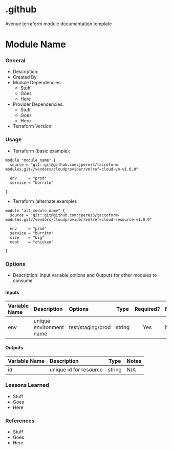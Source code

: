 # .github

Avenue terraform module documentation template
# Module Name

### General 

* Description:
* Created By:
* Module Dependencies:
  * Stuff
  * Goes
  * Here
* Provider Dependencies:
  * Stuff
  * Goes
  * Here
* Terraform Version: 


### Usage

* Terraform (basic example):

```hcl
module "module_name" {
  source = "git::git@github.com:jperez3/taccoform-modules.git//vendors/cloudprovider/vm?ref=cloud-vm-v1.0.0"

  env     = "prod"
  service = "burrito"

}

```

* Terraform (alternate example):

```hcl
module "alt_module_name" {
  source = "git::git@github.com:jperez3/taccoform-modules.git//vendors/cloudprovider/vm?ref=cloud-resource-v1.0.0"

  env     = "prod"
  service = "burrito"
  size    = "big"
  meat    = "chicken"

}

```

### Options

* Description: Input variable options and Outputs for other modules to consume

#### Inputs

| Variable Name           | Description                        | Options             |  Type  | Required? | Notes |
| :---------------------- | :--------------------------------- | :------------------ | :----: | :-------: | :---- |
| env                     | unique environment name            | test/staging/prod   | string |    Yes    | N/A   |


#### Outputs

| Variable Name | Description            |  Type  | Notes |
| :------------ | :--------------------- | :----: | :---- |
| id            | unique id for resource | string | N/A   |

### Lessons Learned

* Stuff
* Goes
* Here


### References

* Stuff
* Goes
* Here
